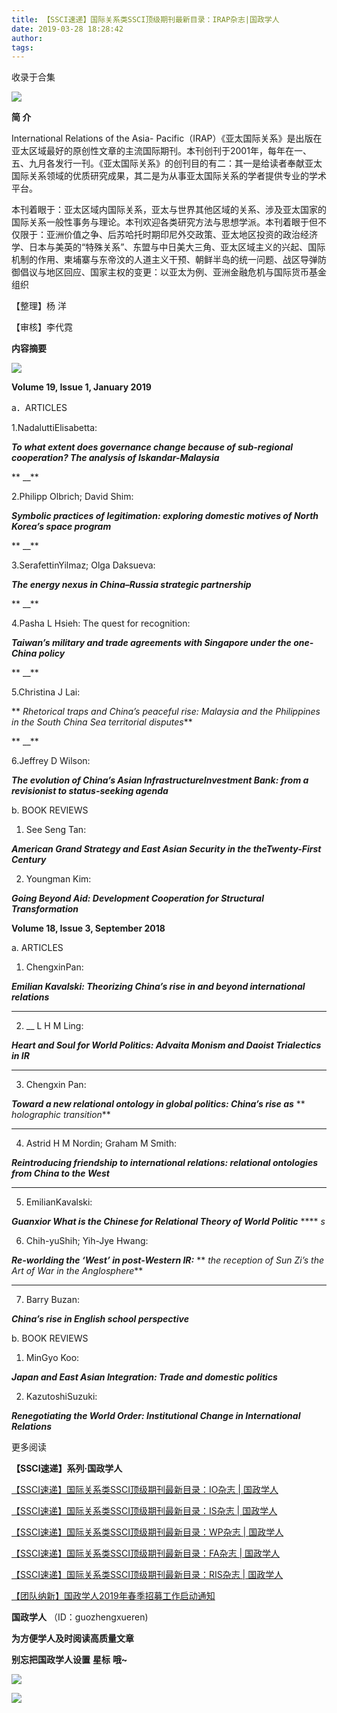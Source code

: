 ```yaml
---
title: 【SSCI速递】国际关系类SSCI顶级期刊最新目录：IRAP杂志|国政学人
date: 2019-03-28 18:28:42
author: 
tags: 
---
```



收录于合集

![](/images/3265/2.gif)

  

**简 介**

International Relations of the Asia-
Pacific（IRAP）《亚太国际关系》是出版在亚太区域最好的原创性文章的主流国际期刊。本刊创刊于2001年，每年在一、五、九月各发行一刊。《亚太国际关系》的创刊目的有二：其一是给读者奉献亚太国际关系领域的优质研究成果，其二是为从事亚太国际关系的学者提供专业的学术平台。

本刊着眼于：亚太区域内国际关系，亚太与世界其他区域的关系、涉及亚太国家的国际关系一般性事务与理论。本刊欢迎各类研究方法与思想学派。本刊着眼于但不仅限于：亚洲价值之争、后苏哈托时期印尼外交政策、亚太地区投资的政治经济学、日本与美英的“特殊关系”、东盟与中日美大三角、亚太区域主义的兴起、国际机制的作用、柬埔寨与东帝汶的人道主义干预、朝鲜半岛的统一问题、战区导弹防御倡议与地区回应、国家主权的变更：以亚太为例、亚洲金融危机与国际货币基金组织

【整理】杨 洋  

【审核】李代霓

 **内容摘要**

![](/images/3265/3.png)

 **Volume 19, Issue 1, January 2019**

  

a．ARTICLES

1.NadaluttiElisabetta:

**_To what extent does governance change because of sub-regional cooperation?
The analysis of Iskandar-Malaysia_**

 ** __**

2.Philipp Olbrich; David Shim:

**_Symbolic practices of legitimation: exploring domestic motives of North
Korea’s space program_**

 ** __**

3.SerafettinYilmaz; Olga Daksueva:

**_The energy nexus in China–Russia strategic partnership_**

 ** __**

4.Pasha L Hsieh: The quest for recognition:

**_Taiwan’s military and trade agreements with Singapore under the one-China
policy_**

 ** __**

5.Christina J Lai:

 ** _Rhetorical traps and China’s peaceful rise: Malaysia and the Philippines
in the South China Sea territorial disputes_**

 ** __**

6.Jeffrey D Wilson:

**_The evolution of China’s Asian InfrastructureInvestment Bank: from a
revisionist to status-seeking agenda_**

b. BOOK REVIEWS

1. See Seng Tan: 

**_American Grand Strategy and East Asian Security in the theTwenty-First
Century_**

  

2. Youngman Kim: 

**_Going Beyond Aid: Development Cooperation for Structural Transformation_**

**Volume 18, Issue 3, September 2018**

a. ARTICLES

1. ChengxinPan: 

**_Emilian Kavalski: Theorizing China’s rise in and beyond international
relations_**

 ****

2. __ L H M Ling: 

**_Heart and Soul for World Politics: Advaita Monism and Daoist Trialectics in
IR_**

 ****

3. Chengxin Pan: 

**_Toward a new relational ontology in global politics: China’s rise as_** **
_holographic transition_**

 ****

4. Astrid H M Nordin; Graham M Smith: 

**_Reintroducing friendship to international relations: relational ontologies
from China to the West_**

 ****

5. EmilianKavalski:

 **_Guanxior What is the Chinese for Relational Theory of World Politic_**
**** _s_

  

6. Chih-yuShih; Yih-Jye Hwang: 

**_Re-worlding the ‘West’ in post-Western IR:_** ** _the reception of Sun Zi’s
the Art of War in the Anglosphere_**

 ****

7. Barry Buzan: 

**_China’s rise in English school perspective_**

b. BOOK REVIEWS

1. MinGyo Koo: 

**_Japan and East Asian Integration: Trade and domestic politics_**

  

2. KazutoshiSuzuki: 

**_Renegotiating the World Order: Institutional Change in International
Relations_**

  

  

  

  

更多阅读

 **【SSCI速递】系列·国政学人**

[ 【SSCI速递】国际关系类SSCI顶级期刊最新目录：IO杂志 |
国政学人](http://mp.weixin.qq.com/s?__biz=MzI3MTYzMzE5Mw==&mid=2247488863&idx=1&sn=dbfb4e81e812a6ac87bde847a2217a7c&chksm=eb3f8b19dc48020f3c4626bdd134517051735638762998bc1b5afbb84f40bb96971cd4348843&scene=21#wechat_redirect)  

[【SSCI速递】国际关系类SSCI顶级期刊最新目录：IS杂志 |
国政学人](http://mp.weixin.qq.com/s?__biz=MzI3MTYzMzE5Mw==&mid=2247488880&idx=1&sn=164ff65531b8b44ca2e37ab9387015fe&chksm=eb3f8b36dc48022092c077e1a199bf7eae4224165dc3692945b7458723109af773ad4e060af4&scene=21#wechat_redirect)  

[【SSCI速递】国际关系类SSCI顶级期刊最新目录：WP杂志 |
国政学人](http://mp.weixin.qq.com/s?__biz=MzI3MTYzMzE5Mw==&mid=2247488905&idx=3&sn=cf3941bd037b7ee95a97c4e4986b9a97&chksm=eb3f8bcfdc4802d94daf5e8721d259a5475523232cd17981aa190ceca65ba5569123df885946&scene=21#wechat_redirect)  

[【SSCI速递】国际关系类SSCI顶级期刊最新目录：FA杂志 |
国政学人](http://mp.weixin.qq.com/s?__biz=MzI3MTYzMzE5Mw==&mid=2247488926&idx=4&sn=693b4ba48fabda453c9e3aaf8f9f7cca&chksm=eb3f8bd8dc4802ce7024b66d40f24ec35eb3d74175c6211edad32347a37a889aff1a0830c949&scene=21#wechat_redirect)  

[【SSCI速递】国际关系类SSCI顶级期刊最新目录：RIS杂志 |
国政学人](http://mp.weixin.qq.com/s?__biz=MzI3MTYzMzE5Mw==&mid=2247489037&idx=3&sn=78af3508a763ac8a55e2907b93325221&chksm=eb3f884bdc48015d7a25f51caa5f18e321d36a7865ec9fcce1e40ccdf12736ae2c0be8fc6f22&scene=21#wechat_redirect)  

[【团队纳新】国政学人2019年春季招募工作启动通知](http://mp.weixin.qq.com/s?__biz=MzI3MTYzMzE5Mw==&mid=2247488529&idx=1&sn=4d7a223b6bbfccdb000d0846d8be30e8&chksm=eb3f8a57dc480341c8a6ed4339b6d215c73b98cacfdba087fa5b5eddc1b2337dfd0549522576&scene=21#wechat_redirect)  

  

 **国政学人** （ID：guozhengxueren)

  

 **为方便学人及时阅读高质量文章**

 **别忘把国政学人设置** **星标** **哦~**

![](/images/3265/4.gif)

![](/images/3265/5.gif)

